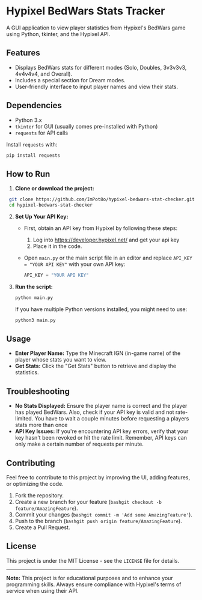 # Hypixel BedWars Stats Tracker

A GUI application to view player statistics from Hypixel's BedWars game using Python, tkinter, and the Hypixel API.

## Features

- Displays BedWars stats for different modes (Solo, Doubles, 3v3v3v3, 4v4v4v4, and Overall).
- Includes a special section for Dream modes.
- User-friendly interface to input player names and view their stats.

## Dependencies

- Python 3.x
- `tkinter` for GUI (usually comes pre-installed with Python)
- `requests` for API calls

Install `requests` with:
```bash
pip install requests
```

## How to Run

1. **Clone or download the project:**
  ```bash
   git clone https://github.com/ImPot8o/hypixel-bedwars-stat-checker.git
   cd hypixel-bedwars-stat-checker
   ```

2. **Set Up Your API Key:**
   - First, obtain an API key from Hypixel by following these steps:
     1. Log into https://developer.hypixel.net/ and get your api key
     2. Place it in the code.

   - Open `main.py` or the main script file in an editor and replace `API_KEY = "YOUR API KEY"` with your own API key:
     ```python
     API_KEY = "YOUR API KEY"
     ```

3. **Run the script:**
   ```bash
   python main.py
   ```

   If you have multiple Python versions installed, you might need to use:
   ```bash
   python3 main.py
   ```

## Usage

- **Enter Player Name:** Type the Minecraft IGN (in-game name) of the player whose stats you want to view.
- **Get Stats:** Click the "Get Stats" button to retrieve and display the statistics.

## Troubleshooting

- **No Stats Displayed:** Ensure the player name is correct and the player has played BedWars. Also, check if your API key is valid and not rate-limited. You have to wait a couple minutes before requesting a players stats more than once
- **API Key Issues:** If you're encountering API key errors, verify that your key hasn't been revoked or hit the rate limit. Remember, API keys can only make a certain number of requests per minute.

## Contributing

Feel free to contribute to this project by improving the UI, adding features, or optimizing the code. 

1. Fork the repository.
2. Create a new branch for your feature (```bashgit checkout -b feature/AmazingFeature```).
3. Commit your changes (```bashgit commit -m 'Add some AmazingFeature'```).
4. Push to the branch (```bashgit push origin feature/AmazingFeature```).
5. Create a Pull Request.

## License

This project is under the MIT License - see the `LICENSE` file for details.

---

**Note:** This project is for educational purposes and to enhance your programming skills. Always ensure compliance with Hypixel's terms of service when using their API.
